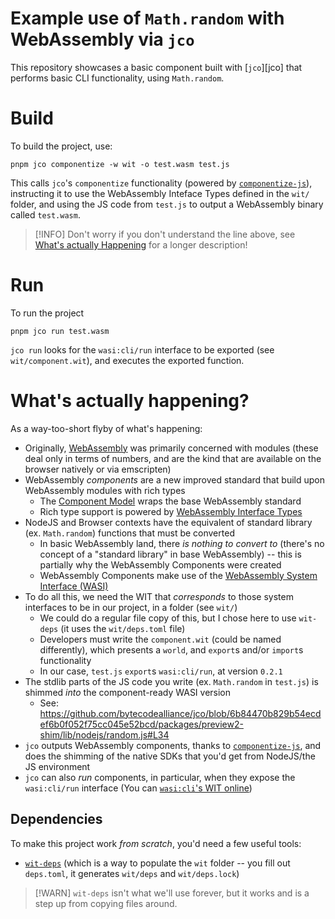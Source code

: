 # Example use of `Math.random` with WebAssembly via `jco`

This repository showcases a basic component built with [`jco`][jco] that performs basic CLI functionality, using `Math.random`.

# Build

To build the project, use:

```console
pnpm jco componentize -w wit -o test.wasm test.js
```

This calls `jco`'s `componentize` functionality (powered by [`componentize-js`][componentize-js]), instructing it to use the WebAssembly Inteface Types defined in the `wit/` folder, and using the JS code from `test.js` to output a WebAssembly binary called `test.wasm`.

> [!INFO]
> Don't worry if you don't understand the line above, see [What's actually Happening](#whats-actually-happening) for a longer description! 

# Run

To run the project

```console
pnpm jco run test.wasm
```

`jco run` looks for the `wasi:cli/run` interface to be exported (see `wit/component.wit`), and executes the exported function.

# What's actually happening?

As a way-too-short flyby of what's happening:

- Originally, [WebAssembly][wasm] was primarily concerned with modules (these deal only in terms of numbers, and are the kind that are available on the browser natively or via emscripten)
- WebAssembly *components* are a new improved standard that build upon WebAssembly modules with rich types
  - The [Component Model][cm] wraps the base WebAssembly standard
  - Rich type support is powered by [WebAssembly Interface Types][wit]
- NodeJS and Browser contexts have the equivalent of standard library (ex. `Math.random`) functions that must be converted
  - In basic WebAssembly land, there *is nothing to convert to* (there's no concept of a "standard library" in base WebAssembly) -- this is partially why the WebAssembly Components were created
  - WebAssembly Components make use of the [WebAssembly System Interface (WASI)][wasi]
- To do all this, we need the WIT that *corresponds* to those system interfaces to be in our project, in a folder (see `wit/`)
  - We could do a regular file copy of this, but I chose here to use `wit-deps` (it uses the `wit/deps.toml` file)
  - Developers must write the `component.wit` (could be named differently), which presents a `world`, and `export`s and/or `import`s functionality
  - In our case, `test.js` `export`s `wasi:cli/run`, at version `0.2.1`
- The stdlib parts of the JS code you write (ex. `Math.random` in `test.js`) is shimmed *into* the component-ready WASI version
  - See: https://github.com/bytecodealliance/jco/blob/6b84470b829b54ecdef6b0f052f75cc045e52bcd/packages/preview2-shim/lib/nodejs/random.js#L34
- `jco` outputs WebAssembly components, thanks to [`componentize-js`][componentize-js], and does the shimming of the native SDKs that you'd get from NodeJS/the JS environment
- `jco` can also *run* components, in particular, when they expose the `wasi:cli/run` interface (You can [`wasi:cli`'s WIT online][wasi-cli])

[cm]: https://component-model.bytecodealliance.org/
[wit]: https://github.com/WebAssembly/component-model/blob/main/design/mvp/WIT.md
[wasi]: https://wasi.dev/
[componentize-js]: https://github.com/bytecodealliance/componentize-js
[wasm]: https://webassembly.org/
[wasi-cli]: https://github.com/WebAssembly/wasi-cli

## Dependencies

To make this project work *from scratch*, you'd need a few useful tools:

- [`wit-deps`][wit-deps] (which is a way to populate the `wit` folder -- you fill out `deps.toml`, it generates `wit/deps` and `wit/deps.lock`)

> [!WARN]
> `wit-deps` isn't what we'll use forever, but it works and is a step up from copying files around.

[wit-deps]: https://github.com/bytecodealliance/wit-deps
